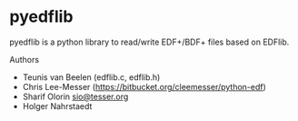 # pyedflib
pyedflib is a python library to read/write EDF+/BDF+ files based on EDFlib. 

Authors
* Teunis van Beelen (edflib.c, edflib.h)
* Chris Lee-Messer (https://bitbucket.org/cleemesser/python-edf)
* Sharif Olorin <sio@tesser.org>
* Holger Nahrstaedt





